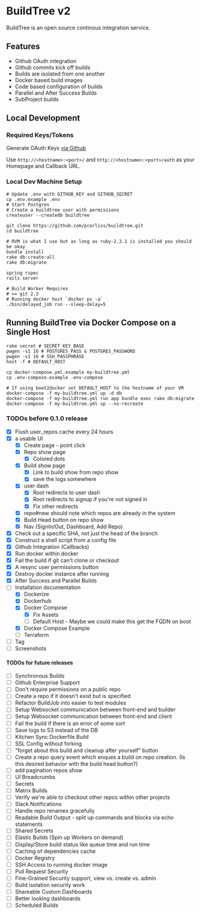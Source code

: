 # BuildTree v2

BuildTree is an open source continous integration service.

## Features

* Github OAuth integration
* Github commits kick off builds
* Builds are isolated from one another
* Docker based build images
* Code based configuration of builds
* Parallel and After Success Builds
* SubProject builds

## Local Development

### Required Keys/Tokens

Generate OAuth Keys [via Github](https://github.com/settings/applications/new)

Use `http://<hostname>:<port>/` and `http://<hostname>:<port>/auth` as
your Homepage and Callback URL.

### Local Dev Machine Setup

```
# Update .env with GITHUB_KEY and GITHUB_SECRET
cp .env.example .env
# Start Postgres
# Create a buildtree user with permissions
createuser --createdb buildtree

git clone https://github.com/pcorliss/buildtree.git
cd buildtree

# RVM is what I use but as long as ruby-2.2.1 is installed you should be okay
bundle install
rake db:create:all
rake db:migrate

spring rspec
rails server

# Build Worker Requires
# >= git 2.3
# Running docker host `docker ps -a`
./bin/delayed_job run --sleep-delay=5
```

## Running BuildTree via Docker Compose on a Single Host

```
rake secret # SECRET_KEY_BASE
pwgen -s1 16 # POSTGRES_PASS & POSTGRES_PASSWORD
pwgen -s1 16 # SSH_PASSPHRASE
host -f # DEFAULT_HOST

cp docker-compose.yml.example my-buildtree.yml
cp .env-compose.example .env-compose

# If using boot2docker set DEFAULT_HOST to the hostname of your VM
docker-compose -f my-buildtree.yml up -d db
docker-compose -f my-buildtree.yml run app bundle exec rake db:migrate
docker-compose -f my-buildtree.yml up --no-recreate
```

### TODOs before 0.1.0 release
- [x] Flush user_repos cache every 24 hours
- [x] a usable UI
  - [x] Create page - point click
  - [x] Repo show page
    - [x] Colored dots
  - [x] Build show page
    - [x] Link to build show from repo show
    - [x] save the logs somewhere
  - [x] user dash
    - [x] Root redirects to user dash
    - [x] Root redirects to signup if you're not signed in
    - [x] Fix other redirects
  - [x] repo#new should note which repos are already in the system
  - [x] Build Head button on repo show
  - [x] Nav (SignIn/Out, Dashboard, Add Repo)
- [x] Check out a specific SHA, not just the head of the branch
- [x] Construct a shell script from a config file
- [x] Github Integration (Callbacks)
- [x] Run docker within docker
- [x] Fail the build if git can't clone or checkout
- [x] A resync user permissions button
- [x] Destroy docker instance after running
- [x] After Success and Parallel Builds
- [ ] Installation documentation
  - [x] Dockerize
  - [x] Dockerhub
  - [x] Docker Compose
    - [x] Fix Assets
    - [ ] Default Host - Maybe we could make this get the FQDN on boot
  - [x] Docker Compose Example
  - [ ] Terraform
- [ ] Tag
- [ ] Screenshots

#### TODOs for future releases
- [ ] Synchronous Builds
- [ ] Github Enterprise Support
- [ ] Don't require permissions on a public repo
- [ ] Create a repo if it doesn't exist but is specified
- [ ] Refactor BuildJob into easier to test modules
- [ ] Setup Websocket communication between front-end and builder
- [ ] Setup Websocket communication between front-end and client
- [ ] Fail the build if there is an error of some sort
- [ ] Save logs to S3 instead of the DB
- [ ] Kitchen Sync Dockerfile Build
- [ ] SSL Config without forking
- [ ] "forget about this build and cleanup after yourself” button
- [ ] Create a repo query event which enques a build on repo creation. (Is this desired behavior with the build head button?)
- [ ] add pagination repos show
- [ ] UI Breadcrumbs
- [ ] Secrets
- [ ] Matrix Builds
- [ ] Verify we're able to checkout other repos within other projects
- [ ] Slack Notifications
- [ ] Handle repo renames gracefully
- [ ] Readable Build Output - split up commands and blocks via echo
  statements
- [ ] Shared Secrets
- [ ] Elastic Builds (Spin up Workers on demand)
- [ ] Display/Store build status like queue time and run time
- [ ] Caching of dependencies cache
- [ ] Docker Registry
- [ ] SSH Access to running docker image
- [ ] Pull Request Security
- [ ] Fine-Grained Security support, view vs. create vs. admin
- [ ] Build isolation security work
- [ ] Shareable Custom Dashboards
- [ ] Better looking dashboards
- [ ] Scheduled Builds
